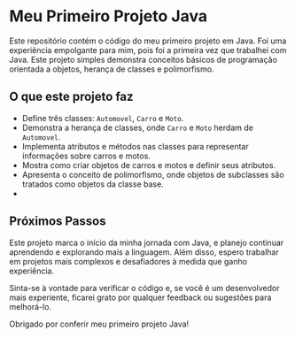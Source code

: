 # Meu Primeiro Projeto Java

Este repositório contém o código do meu primeiro projeto em Java. Foi uma experiência empolgante para mim, pois foi a primeira vez que trabalhei com Java. Este projeto simples demonstra conceitos básicos de programação orientada a objetos, herança de classes e polimorfismo.

## O que este projeto faz

- Define três classes: `Automovel`, `Carro` e `Moto`.
- Demonstra a herança de classes, onde `Carro` e `Moto` herdam de `Automovel`.
- Implementa atributos e métodos nas classes para representar informações sobre carros e motos.
- Mostra como criar objetos de carros e motos e definir seus atributos.
- Apresenta o conceito de polimorfismo, onde objetos de subclasses são tratados como objetos da classe base.
- 
## Próximos Passos

Este projeto marca o início da minha jornada com Java, e planejo continuar aprendendo e explorando mais a linguagem. Além disso, espero trabalhar em projetos mais complexos e desafiadores à medida que ganho experiência.

Sinta-se à vontade para verificar o código e, se você é um desenvolvedor mais experiente, ficarei grato por qualquer feedback ou sugestões para melhorá-lo.

Obrigado por conferir meu primeiro projeto Java!
